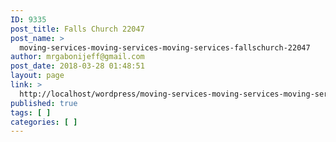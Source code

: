 ```yaml
---
ID: 9335
post_title: Falls Church 22047
post_name: >
  moving-services-moving-services-moving-services-fallschurch-22047
author: mrgabonijeff@gmail.com
post_date: 2018-03-28 01:48:51
layout: page
link: >
  http://localhost/wordpress/moving-services-moving-services-moving-services-fallschurch-22047/
published: true
tags: [ ]
categories: [ ]
---
```

